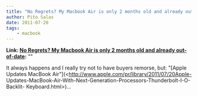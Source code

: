 ```yaml
---
title: "No Regrets? My Macbook Air is only 2 months old and already out-of-date"
author: Pito Salas
date: 2011-07-20
tags:
    - macbook
---
```


**Link: [No Regrets? My Macbook Air is only 2 months old and already out-of-date](None):** ""

It always happens and I really try not to have buyers remorse, but: "[Apple
Updates MacBook Air"](<http://www.apple.com/pr/library/2011/07/20Apple-
Updates-MacBook-Air-With-Next-Generation-Processors-Thunderbolt-I-O-Backlit-
Keyboard.html>)…


